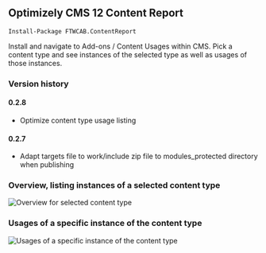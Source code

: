 ## Optimizely CMS 12 Content Report

```
Install-Package FTWCAB.ContentReport
```

Install and navigate to Add-ons / Content Usages within CMS.
Pick a content type and see instances of the selected type as well as usages of those instances.

### Version history
#### 0.2.8
* Optimize content type usage listing

#### 0.2.7
* Adapt targets file to work/include zip file to modules\_protected directory when publishing

### Overview, listing instances of a selected content type
![Overview for selected content type](https://www.ftwconsulting.se/img/scr1.png)

### Usages of a specific instance of the content type
![Usages of a specific instance of the content type](https://www.ftwconsulting.se/img/scr2.png)
